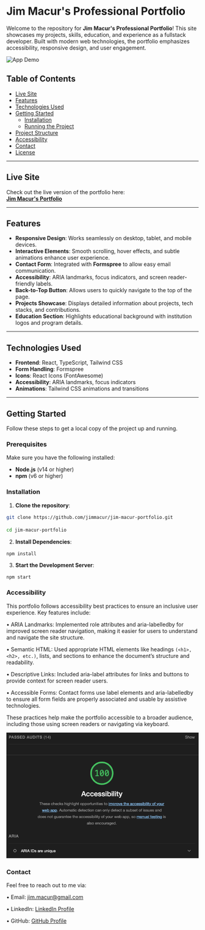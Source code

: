# Jim Macur's Professional Portfolio

Welcome to the repository for **Jim Macur's Professional Portfolio**! This site showcases my projects, skills, education, and experience as a fullstack developer. Built with modern web technologies, the portfolio emphasizes accessibility, responsive design, and user engagement.

![App Demo](./public/assets/portfolio.gif)

## Table of Contents

- [Live Site](#live-site)
- [Features](#features)
- [Technologies Used](#technologies-used)
- [Getting Started](#getting-started)
  - [Installation](#installation)
  - [Running the Project](#running-the-project)
- [Project Structure](#project-structure)
- [Accessibility](#accessibility)
- [Contact](#contact)
- [License](#license)

---

## Live Site

Check out the live version of the portfolio here:  
[**Jim Macur's Portfolio**](https://jim-macur-portfolio.vercel.app/)

---

## Features

- **Responsive Design**: Works seamlessly on desktop, tablet, and mobile devices.
- **Interactive Elements**: Smooth scrolling, hover effects, and subtle animations enhance user experience.
- **Contact Form**: Integrated with **Formspree** to allow easy email communication.
- **Accessibility**: ARIA landmarks, focus indicators, and screen reader-friendly labels.
- **Back-to-Top Button**: Allows users to quickly navigate to the top of the page.
- **Projects Showcase**: Displays detailed information about projects, tech stacks, and contributions.
- **Education Section**: Highlights educational background with institution logos and program details.

---

## Technologies Used

- **Frontend**: React, TypeScript, Tailwind CSS
- **Form Handling**: Formspree
- **Icons**: React Icons (FontAwesome)
- **Accessibility**: ARIA landmarks, focus indicators
- **Animations**: Tailwind CSS animations and transitions

---

## Getting Started

Follow these steps to get a local copy of the project up and running.

### Prerequisites

Make sure you have the following installed:

- **Node.js** (v14 or higher)
- **npm** (v6 or higher)

### Installation

1. **Clone the repository**:

  ```bash
  git clone https://github.com/jimmacur/jim-macur-portfolio.git

  cd jim-macur-portfolio
  ```
2. **Install Dependencies**:

  ```
  npm install
  ```

3. **Start the Development Server**:

```
npm start
```

### Accessibility 

This portfolio follows accessibility best practices to ensure an inclusive user experience. Key features include:

•	ARIA Landmarks: Implemented role attributes and aria-labelledby for improved screen reader navigation, making it easier for users to understand and navigate the site structure.

•	Semantic HTML: Used appropriate HTML elements like headings `(<h1>, <h2>, etc.)`, lists, and sections to enhance the document’s structure and readability.

•	Descriptive Links: Included aria-label attributes for links and buttons to provide context for screen reader users.

•	Accessible Forms: Contact forms use label elements and aria-labelledby to ensure all form fields are properly associated and usable by assistive technologies.

These practices help make the portfolio accessible to a broader audience, including those using screen readers or navigating via keyboard.

![accessibility](./public/assets/accessibility.png)

### Contact

Feel free to reach out to me via:

•	Email: jim.macur@gmail.com

•	LinkedIn: [LinkedIn Profile](https://www.linkedin.com/in/jimmacur/)

•	GitHub: [GitHub Profile](https://github.com/jimmacur)